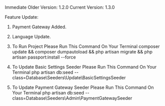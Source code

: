 Immediate Older Version: 1.2.0
Current Version: 1.3.0

Feature Update:
1. Payment Gateway Added.
2. Language Update.

1. To Run Project Please Run This Command On Your Terminal
    composer update && composer dumpautoload && php artisan migrate && php artisan passport:install --force
2. To Update Basic Settings Seeder Please Run This Command On Your Terminal
    php artisan db:seed --class=Database\\Seeders\\Update\\BasicSettingsSeeder
3. To Update Payment Gateway Seeder Please Run This Command On Your Terminal
    php artisan db:seed --class=Database\\Seeders\\Admin\\PaymentGatewaySeeder
